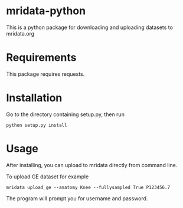 mridata-python
==============
This is a python package for downloading and uploading datasets to mridata.org

Requirements
============
This package requires requests.

Installation
============

Go to the directory containing setup.py, then run

	python setup.py install

Usage
=====

After installing, you can upload to mridata directly from command line.

To upload GE dataset for example

	mridata upload_ge --anatomy Knee --fullysampled True P123456.7

The program will prompt you for username and password.
